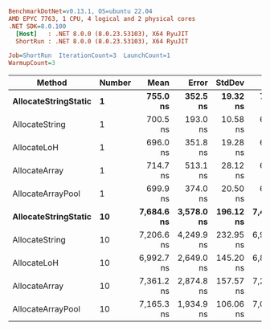 ``` ini

BenchmarkDotNet=v0.13.1, OS=ubuntu 22.04
AMD EPYC 7763, 1 CPU, 4 logical and 2 physical cores
.NET SDK=8.0.100
  [Host]   : .NET 8.0.0 (8.0.23.53103), X64 RyuJIT
  ShortRun : .NET 8.0.0 (8.0.23.53103), X64 RyuJIT

Job=ShortRun  IterationCount=3  LaunchCount=1  
WarmupCount=3  

```
|               Method | Number |       Mean |      Error |    StdDev |        Min |        Max |  Gen 0 |  Gen 1 | Allocated |
|--------------------- |------- |-----------:|-----------:|----------:|-----------:|-----------:|-------:|-------:|----------:|
| **AllocateStringStatic** |      **1** |   **755.0 ns** |   **352.5 ns** |  **19.32 ns** |   **735.0 ns** |   **773.5 ns** | **0.0124** | **0.0114** |      **1 KB** |
|       AllocateString |      1 |   700.5 ns |   193.0 ns |  10.58 ns |   689.1 ns |   710.1 ns | 0.0124 | 0.0114 |      1 KB |
|          AllocateLoH |      1 |   696.0 ns |   351.8 ns |  19.28 ns |   673.8 ns |   708.1 ns | 0.0124 | 0.0114 |      1 KB |
|        AllocateArray |      1 |   714.7 ns |   513.1 ns |  28.12 ns |   696.7 ns |   747.1 ns | 0.0124 | 0.0114 |      1 KB |
|    AllocateArrayPool |      1 |   699.9 ns |   374.0 ns |  20.50 ns |   685.1 ns |   723.3 ns | 0.0124 | 0.0114 |      1 KB |
| **AllocateStringStatic** |     **10** | **7,684.6 ns** | **3,578.0 ns** | **196.12 ns** | **7,477.1 ns** | **7,866.9 ns** | **0.1221** | **0.1144** |     **10 KB** |
|       AllocateString |     10 | 7,206.6 ns | 4,249.9 ns | 232.95 ns | 6,970.6 ns | 7,436.3 ns | 0.1221 | 0.1144 |     10 KB |
|          AllocateLoH |     10 | 6,992.7 ns | 2,649.0 ns | 145.20 ns | 6,897.6 ns | 7,159.8 ns | 0.1221 | 0.1144 |     10 KB |
|        AllocateArray |     10 | 7,361.2 ns | 2,874.8 ns | 157.57 ns | 7,203.7 ns | 7,518.8 ns | 0.1221 | 0.1144 |     10 KB |
|    AllocateArrayPool |     10 | 7,165.3 ns | 1,934.9 ns | 106.06 ns | 7,044.3 ns | 7,242.1 ns | 0.1221 | 0.1144 |     10 KB |
